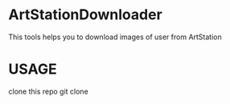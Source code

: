 # ArtStationDownloader
This tools helps you to download images of user from ArtStation

# USAGE

clone this repo 
git clone 
